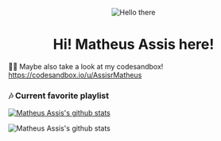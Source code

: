 <p align="center">
	<img src="https://vignette.wikia.nocookie.net/undertale-au-fanon/images/5/58/Mettaton.gif/revision/latest?cb=20191101202000" alt="Hello there" />
</p>

<h1 align="center"><b>Hi! Matheus Assis here!</b></h1>

👨‍💻 Maybe also take a look at my codesandbox! https://codesandbox.io/u/AssisrMatheus

### 🎶 Current favorite playlist
[![Matheus Assis's github stats](https://i.imgur.com/NfLYmjP.png)](https://open.spotify.com/playlist/5t13QviyIoimg6sHgpQJ6y)


![Matheus Assis's github stats](https://github-readme-stats.vercel.app/api?username=AssisrMatheus&show_icons=true)

<!--
**AssisrMatheus/AssisrMatheus** is a ✨ _special_ ✨ repository because its `README.md` (this file) appears on your GitHub profile.

https://developer.spotify.com/documentation/widgets/generate/play-button/

```diff
- text in red
+ text in green
! text in orange
# text in gray
@@ text in purple (and bold)@@
```

Here are some ideas to get you started:

- 🔭 I’m currently working on ...
- 🌱 I’m currently learning ...
- 👯 I’m looking to collaborate on ...
- 🤔 I’m looking for help with ...
- 💬 Ask me about ...
- 📫 How to reach me: ...
- 😄 Pronouns: ...
- ⚡ Fun fact: ...
-->
